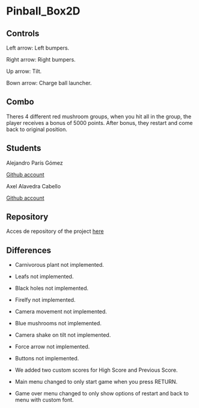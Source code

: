 # Pinball_Box2D

## Controls
Left arrow: Left bumpers.

Right arrow: Right bumpers.

Up arrow: Tilt.

Bown arrow: Charge ball launcher.

## Combo
Theres 4 different red mushroom groups, when you hit all in the group, the player receives a bonus of 5000 points. After bonus, they restart and come back to original position.

## Students
Alejandro París Gómez

[Github account](https://github.com/AlejandroParis)

Axel Alavedra Cabello

[Github account](https://github.com/AxelAlavedra)


## Repository
Acces de repository of the project [here](https://github.com/TheSaltMine/Pinball_Box2D)

## Differences
- Carnivorous plant not implemented.
- Leafs not implemented.
- Black holes not implemented.
- Firelfy not implemented.
- Camera movement not implemented.
- Blue mushrooms not implemented.
- Camera shake on tilt not implemented.
- Force arrow not implemented.
- Buttons not implemented.

- We added two custom scores for High Score and Previous Score.
- Main menu changed to only start game when you press RETURN.
- Game over menu changed to only show options of restart and back to menu with custom font.
